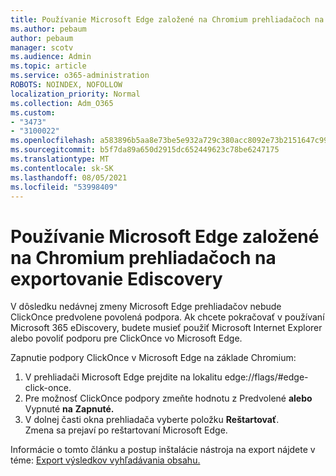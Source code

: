 ```yaml
---
title: Používanie Microsoft Edge založené na Chromium prehliadačoch na exportovanie Ediscovery
ms.author: pebaum
author: pebaum
manager: scotv
ms.audience: Admin
ms.topic: article
ms.service: o365-administration
ROBOTS: NOINDEX, NOFOLLOW
localization_priority: Normal
ms.collection: Adm_O365
ms.custom:
- "3473"
- "3100022"
ms.openlocfilehash: a583896b5aa8e73be5e932a729c380acc8092e73b2151647c999f9a7b69669b6
ms.sourcegitcommit: b5f7da89a650d2915dc652449623c78be6247175
ms.translationtype: MT
ms.contentlocale: sk-SK
ms.lasthandoff: 08/05/2021
ms.locfileid: "53998409"
---
```

# <a name="using-microsoft-edge-based-on-chromium-browsers-for-ediscovery-export"></a>Používanie Microsoft Edge založené na Chromium prehliadačoch na exportovanie Ediscovery

V dôsledku nedávnej zmeny Microsoft Edge prehliadačov nebude ClickOnce predvolene povolená podpora. Ak chcete pokračovať v používaní Microsoft 365 eDiscovery, budete musieť použiť Microsoft Internet Explorer alebo povoliť podporu pre ClickOnce vo Microsoft Edge. 

Zapnutie podpory ClickOnce v Microsoft Edge na základe Chromium: 
1. V prehliadači Microsoft Edge prejdite na lokalitu edge://flags/#edge-click-once.
2. Pre možnosť ClickOnce podpory zmeňte hodnotu z Predvolené **alebo** Vypnuté **na** **Zapnuté.** 
3. V dolnej časti okna prehliadača vyberte položku **Reštartovať**. <br>
 Zmena sa prejaví po reštartovaní Microsoft Edge. 

Informácie o tomto článku a postup inštalácie nástroja na export nájdete v téme: [Export výsledkov vyhľadávania obsahu.](https://docs.microsoft.com/microsoft-365/compliance/export-search-results)